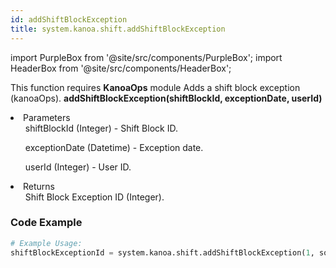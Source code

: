 ```yaml
---
id: addShiftBlockException
title: system.kanoa.shift.addShiftBlockException
---
```


import PurpleBox from '@site/src/components/PurpleBox';
import HeaderBox from '@site/src/components/HeaderBox';

<PurpleBox>This function requires <b>KanoaOps</b> module</PurpleBox>
<HeaderBox header="Description">Adds a shift block exception (kanoaOps).</HeaderBox>
<HeaderBox header="Syntax">
    <b>addShiftBlockException(shiftBlockId, exceptionDate, userId)</b>
    <li>Parameters <br />
        <ul>shiftBlockId (Integer) - Shift Block ID.</ul>
        <ul>exceptionDate (Datetime) - Exception date.</ul>
        <ul>userId (Integer) - User ID.</ul>
    </li>
    <li>Returns <br />
        <ul>Shift Block Exception ID (Integer).</ul>
    </li>
</HeaderBox>

### Code Example

```python
# Example Usage:
shiftBlockExceptionId = system.kanoa.shift.addShiftBlockException(1, someDate, 123)
